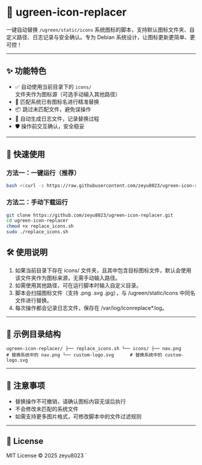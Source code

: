# 🧊 ugreen-icon-replacer

一键自动替换 `/ugreen/static/icons` 系统图标的脚本，支持默认图标文件夹、自定义路径、日志记录与安全确认。专为 Debian 系统设计，让图标更新更简单、更可控！

---

## ✨ 功能特色

- ✅ 自动使用当前目录下的 `icons/` 文件夹作为图标源（可选手动输入其他路径）
- 🔄 匹配系统已有图标名进行精准替换
- 📦 跳过未匹配文件，避免误操作
- 📜 自动生成日志文件，记录替换过程
- 🛡 操作前交互确认，安全稳妥

---

## 🚀 快速使用

### 方法一：一键运行（推荐）

```bash
bash <(curl -s https://raw.githubusercontent.com/zeyu8023/ugreen-icon-replacer/main/replace_icons.sh)

```

### 方法二：手动下载运行

```bash
git clone https://github.com/zeyu8023/ugreen-icon-replacer.git
cd ugreen-icon-replacer
chmod +x replace_icons.sh
sudo ./replace_icons.sh

```

## 🛠️ 使用说明

1. 如果当前目录下存在 icons/ 文件夹，且其中包含目标图标文件，默认会使用该文件夹作为图标来源，无需手动输入路径。
2. 如需使用其他路径，可在运行脚本时输入自定义目录。
3. 脚本会扫描图标文件（支持 .png .svg .jpg），与 /ugreen/static/icons 中同名文件进行替换。
4. 每次操作都会记录日志文件，保存在 /var/log/iconreplace*.log。

---

## 📁 示例目录结构

`
ugreen-icon-replacer/
├── replace_icons.sh
└── icons/
    ├── nav.png              # 替换系统中的 nav.png
    └── custom-logo.svg      # 替换系统中的 custom-logo.svg
`

---

## 🧩 注意事项

- 替换操作不可撤销，请确认图标内容无误后执行
- 不会修改未匹配的系统文件
- 如需支持更多图片格式，可修改脚本中的文件过滤规则

---

## 📄 License

MIT License © 2025 zeyu8023
`
